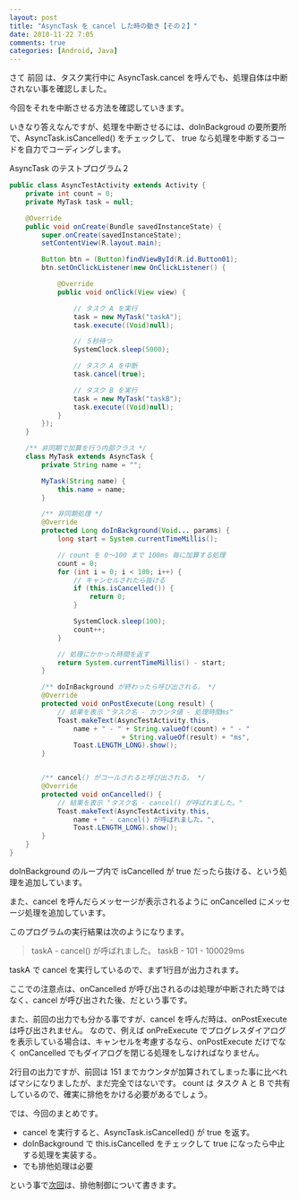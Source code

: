 ```yaml
---
layout: post
title: "AsyncTask を cancel した時の動き【その２】"
date: 2010-11-22 7:05
comments: true
categories: [Android, Java]
---
```

さて 前回 は、タスク実行中に AsyncTask.cancel を呼んでも、処理自体は中断されない事を確認しました。
<!--more-->

今回をそれを中断させる方法を確認していきます。

いきなり答えなんですが、処理を中断させるには、doInBackgroud の要所要所で、AsyncTask.isCancelled() をチェックして、 true なら処理を中断するコードを自力でコーディングします。

AsyncTask のテストプログラム２

```java
public class AsyncTestActivity extends Activity {
    private int count = 0;
    private MyTask task = null;

    @Override
    public void onCreate(Bundle savedInstanceState) {
        super.onCreate(savedInstanceState);
        setContentView(R.layout.main);

        Button btn = (Button)findViewById(R.id.Button01);
        btn.setOnClickListener(new OnClickListener() {

            @Override
            public void onClick(View view) {

                // タスク A を実行
                task = new MyTask("taskA");
                task.execute((Void)null);

                // ５秒待つ
                SystemClock.sleep(5000);

                // タスク A を中断
                task.cancel(true);

                // タスク B を実行
                task = new MyTask("taskB");
                task.execute((Void)null);
            }
        });
    }

    /** 非同期で加算を行う内部クラス */
    class MyTask extends AsyncTask {
        private String name = "";

        MyTask(String name) {
            this.name = name;
        }

        /** 非同期処理 */
        @Override
        protected Long doInBackground(Void... params) {
            long start = System.currentTimeMillis();

            // count を 0～100 まで 100ms 毎に加算する処理
            count = 0;
            for (int i = 0; i < 100; i++) {
                // キャンセルされたら抜ける
                if (this.isCancelled()) {
                    return 0;
                }

                SystemClock.sleep(100);
                count++;
            }

            // 処理にかかった時間を返す
            return System.currentTimeMillis() - start;
        }

        /** doInBackground が終わったら呼び出される。 */
        @Override
        protected void onPostExecute(Long result) {
            // 結果を表示 "タスク名 - カウンタ値 - 処理時間ms"
            Toast.makeText(AsyncTestActivity.this,
                name + " - " + String.valueOf(count) + " - " 
                            + String.valueOf(result) + "ms",
                Toast.LENGTH_LONG).show();
        }


        /** cancel() がコールされると呼び出される。 */
        @Override
        protected void onCancelled() {
            // 結果を表示 "タスク名 - cancel() が呼ばれました。"
            Toast.makeText(AsyncTestActivity.this,
                name + " - cancel() が呼ばれました。",
                Toast.LENGTH_LONG).show();
        }
    }
}
```

doInBackground のループ内で isCancelled が true だったら抜ける、という処理を追加しています。

また、cancel を呼んだらメッセージが表示されるように onCancelled にメッセージ処理を追加しています。

このプログラムの実行結果は次のようになります。

> taskA - cancel() が呼ばれました。
> taskB - 101 - 100029ms

taskA で cancel を実行しているので、まず1行目が出力されます。

ここでの注意点は、onCancelled が呼び出されるのは処理が中断された時ではなく、cancel が呼び出された後、だという事です。

また、前回の出力でも分かる事ですが、cancel を呼んだ時は、onPostExecute は呼び出されません。 なので、例えば onPreExecute でプログレスダイアログを表示している場合は、キャンセルを考慮するなら、onPostExecute だけでなく onCancelled でもダイアログを閉じる処理をしなければなりません。

2行目の出力ですが、前回は 151 までカウンタが加算されてしまった事に比べればマシになりましたが、まだ完全ではないです。 count は タスク A と B で共有しているので、確実に排他をかける必要があるでしょう。

では、今回のまとめです。

* cancel を実行すると、AsyncTask.isCancelled() が true を返す。
* doInBackground で this.isCancelled をチェックして true になったら中止する処理を実装する。
* でも排他処理は必要

という事で[次回](/blog/2010/11/24/asynctask-cancel-4/)は、排他制御について書きます。